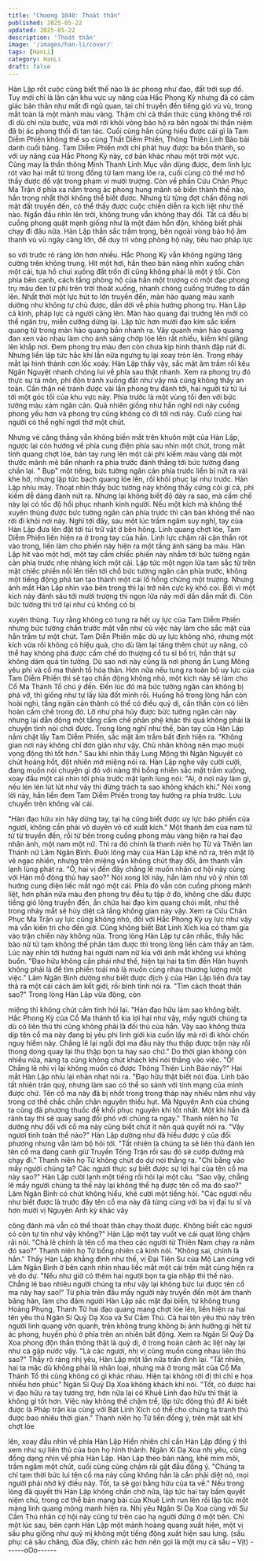 ```yaml
---
title: "Chương 1040: Thoát thân"
published: 2025-05-22
updated: 2025-05-22
description: 'Thoát thân'
image: '/images/han-li/cover/'
tags: [HanLi]
category: HanLi
draft: false
---
```


Hàn Lập rốt cuộc cũng biết thế nào là ác phong như đao, đất trời
sụp đổ.
Tuy mới chỉ là lân cận khu vực uy năng của Hắc Phong Kỳ nhưng
đã có cảm giác bản thân như mất đi ngũ quan, tai chỉ truyền đến
tiếng gió vù vù, trong mắt toàn là một mảnh màu vàng. Thậm chỉ
cả thần thức cũng không thể rời đi dù chỉ nửa bước, vừa mới rời
khỏi vòng bảo hộ ra bên ngoài thì thần niệm đã bị ác phong thổi đi
tan tác.
Cuối cùng hắn cũng hiểu được cái gì là Tam Diễm Phiến không
thể so cùng Thất Diễm Phiến, Thông Thiên Linh Bảo bài danh
cuối bảng. Tam Diễm Phiến mới chỉ phát huy được ba bốn thành,
so với uy năng của Hắc Phong Kỳ này, cơ bản khác nhau một trời
một vực.
Cũng may là thần thông Minh Thanh Linh Mục vẫn dùng được,
đem linh lực rót vào hai mắt từ trong đồng tử lam mang lóe ra,
cuối cùng có thể mơ hồ thấy được đồ vật trong phạm vi mười
trượng.
Còn về phần Cửu Chân Phục Ma Trận ở phía xa nằm trong ác
phong hung mãnh sẽ biến thành thế nào, hắn trong nhất thời
không thể biết được. Nhưng từ từng đợt chấn động nơi mặt đất
truyền đến, có thể thấy được cuộc chiến diễn ra kịch liệt như thế
nào.
Ngẩn đầu nhìn lên trời, không trung vẫn không thay đổi. Tất cả
đều bị cuồng phong quật mạnh giống như là một đám hổn độn,
không biết phải chạy đi đâu nữa.
Hàn Lập thần sắc trầm trọng, bên ngoài vòng bảo hộ âm thanh vù
vù ngày càng lớn, để duy trì vòng phòng hộ này, tiêu hao pháp lực

so với trước rõ ràng lớn hơn nhiều.
Hắc Phong Kỳ vẫn không ngừng tăng cường trên không trung.
Hít một hơi, hắn theo bản năng nhìn xuống chân một cái, tựa hồ
chui xuống đất trốn đi cũng không phải là một ý tồi.
Còn phía bên cạnh, cách tầng phòng hộ của hắn một trượng có
một đạo phong trụ màu đen từ phí trên trời thoát xuống, nhanh
chóng cuồng trướng to dần lên.
Nhất thời một lực hút to lớn truyền đến, màn hào quang màu
xanh dường như không tự chủ được, dần dời về phía hướng
phong trụ.
Hàn Lập cả kinh, pháp lực cả người căng lên. Màn hào quang đại
trướng lên mới có thể ngăn trụ, miễn cưỡng dừng lại.
Lập tức hơn mười đạo kim sắc kiếm quang từ trong màn hào
quang bắn nhanh ra. Vây quanh màn hào quang đan xen vào
nhau làm cho ánh sáng chớp lóe lên rất nhiều, kiếm khí giăng lên
khắp nơi. Đem phong trụ màu đen còn chưa kịp hình thành đập
nát đi. Nhưng liền lập tức hắc khí lần nữa ngưng tụ lại xoay tròn
lên. Trong nháy mắt lại hình thành cơn lốc xoáy.
Hàn Lập thấy vậy, sắc mặt âm trầm rồi kêu Ngân Nguyệt nhanh
chóng lui về phía sau thật nhanh.
Xem ra phong trụ đó thực sự tà môn, phi độn tránh xuống đất như
vậy mà cũng không thấy an toàn.
Cần thận né tránh được vài lần phong trụ đánh tới, hai người từ
từ lui tới một góc tối của khu vực này.
Phía trước là một vùng tối đen với bức tường màu xám ngăn cản.
Quả nhiên giống như hắn nghĩ nơi này cuồng phong yếu hơn và
phong trụ cũng không có đi tới nơi này.
Cuối cùng hai người có thể nghĩ ngơi thở một chút.

Nhưng vẻ căng thẳng vẫn không biến mất trên khuôn mặt của
Hàn Lập, ngược lại còn hướng về phía cung điện phía sau nhìn
một chút, trong mắt tinh quang chợt lóe, bàn tay rung lên một cái
phi kiếm màu vàng dài một thước mãnh mẽ bắn nhanh ra phía
trước đánh thẳng tới bức tường đang chắn lại.
" Bụp" một tiếng, bức tường ngăn cản phía trước liền bị nứt ra vài
khe hở, nhưng lập tức bạch quang lóe lên, rồi khôi phục lại như
trước.
Hàn Lập nhíu mày.
Thoạt nhìn thấy bức tường này không thấy cứng cỏi gì cả, phi
kiếm dễ dàng đánh nứt ra. Nhưng lại không biết độ dày ra sao,
mà cấm chế này lại có tốc độ hồi phục nhanh kinh người. Nếu
một kích mà không thể xuyên thủng được bức tường ngăn cản
phía trước thì căn bản không thể nào rời đi khỏi nơi này.
Nghĩ tới đây, sau một lúc trầm ngâm suy nghĩ, tay của Hàn Lập
đưa lên đặt tới túi trữ vật ở bên hông.
Linh quang chợt lóe, Tam Diễm Phiến liền hiện ra ở trong tay của
hắn.
Linh lực chậm rãi cận thẩn rót vào trong, liền làm cho phiến này
hiện ra một tầng ánh sáng ba màu.
Hàn Lập hít vào một hơi, một tay cầm chiếc phiến này nhắm tới
bức tường ngăn cản phía trước nhẹ nhàng kích một cái.
Lập tức một ngọn lửa tam sắc từ trên mặt chiếc phiến nổi lên tiến
tới chổ bức tường ngăn cản phía trước, không một tiếng động
phá tan tạo thành một cái lổ hổng chừng một trượng.
Nhưng ánh mắt Hàn Lập nhìn vào bên trong thì lại trở nên cực kỳ
khó coi.
Bởi vì một kích này đánh sâu tới mười trượng thì ngọn lửa này
mới dần dần mất đi. Còn bức tường thì trở lại như củ không có bị

xuyên thủng.
Tuy rằng không có tung ra hết uy lực của Tam Diễm Phiến nhưng
bức tường chắn trước mặt vẫn như cũ việc này làm cho sắc mặt
của hắn trầm tư một chút.
Tam Diễn Phiến mặc dù uy lực không nhỏ, nhưng một kích vừa
rồi không có hiệu quả, cho dù làm lại tăng thêm chút uy năng, có
thể hay không phá được cấm chế do thượng cổ tu sĩ bố trí, hắn
thật sự không dám quá tin tưởng. Dù sao nơi này cũng là nơi
phong ấn Lung Mông yêu phi và cổ ma thánh tổ hóa thân.
Hơn nữa nếu tung ra toàn bộ uy lực của Tam Diễm Phiến thì sẽ
tạo chấn động không nhỏ, một kích này sẽ làm cho Cổ Ma Thánh
Tổ chú ý đến. Đến lúc đó mà bức tường ngăn cản không bị phá
vỡ, thì giống như tự lấy lửa đốt mình rồi.
Huống hồ trong lòng hắn còn hoài nghi, tầng ngăn cản thành có
thể có điều quỷ dị, cẩn thần còn có liên hoàn cấm chế trong đó.
Lỡ như phá hủy được bức tường ngăn cản này nhưng lại dẫn
động một tầng cấm chế phản phệ khác thì quả không phải là
chuyện tình nói chơi được.
Trong lòng nghĩ như thế, bàn tay của Hàn Lập nắm chặt lấy Tam
Diễm Phiến, sắc mặt âm trầm bất định hiện ra.
"Không gian nơi này không chỉ đơn giản như vậy. Chủ nhân không
nên mạo muội vọng động thì tốt hơn." Sau khi nhìn thấy Lung
Mộng thì Ngân Nguyệt có chút hoảng hốt, đột nhiên mở miệng nói
ra.
Hàn Lập nghe vậy cười cười, đang muốn nói chuyện gì đó với
nàng thì bổng nhiên sắc mặt trầm xuống, xoay đầu một cái nhìn
tới phía trước mặt lạnh lùng nói:
"Ai, ở nơi này làm gì, nếu lén lén lút lút như vậy thì đừng trách ta
sao không khách khí."
Nói xong lời này, hắn liền đem Tam Diễm Phiến trong tay hướng
ra phía trước. Lưu chuyển trên không vài cái.

"Hàn đạo hữu xin hãy dừng tay, tại hạ cũng biết được uy lực bảo
phiến của ngươi, không cần phải vô duyên vô cớ xuất kích." Một
thanh âm của nam tử từ từ truyền đến, rồi từ bên trong cuồng
phong màu vàng hiện ra hai đạo nhân ảnh, một nam một nữ. Thì
ra đó chính là thanh niên họ Từ và Thiên lan Thánh nữ Lâm Ngân
Bình.
Đuôi lông mày của Hàn Lập khẽ nở ra, trên mặt lộ vẻ ngạc nhiên,
nhưng trên miệng vẫn không chút thay đổi, âm thanh vẫn lạnh
lùng phát ra.
"Ồ, hai vị đến đây chẳng lẽ muốn nhân cơ hội này cùng với Hàn
mỗ động thủ hay sao?"
Nói xong lời này, hắn làm như vô ý nhìn tới hướng cung điện liếc
mắt ngó một cái.
Phía đó vẫn còn cuồng phong mãnh liệt, hơn phân nữa màu đen
phong trụ đều tụ tập ở đó, không che dấu được tiếng gió lộng
truyền đến, ẩn chứa hai đạo kim quang chói mắt, như thể trong
nháy mắt sẽ hủy diệt cả tầng không gian này vậy.
Xem ra Cửu Chân Phục Ma Trận uy lực cũng không nhỏ, đối với
Hắc Phong Kỳ uy lực như vậy mà vẫn kiên trì cho đến giờ. Cũng
không biết Bát Linh Xích kia có tham gia vào trận chiến này không
nữa.
Trong lòng Hàn Lập tự cân nhắc, thấy hắc bào nữ tử tạm không
thể phân tâm được thì trong lòng liền cảm thấy an tâm. Lúc này
nhìn tới hướng hai người nam nữ kia với ánh mắt không vui
không buồn.
"Đạo hữu không cần phải như thế, hiện tại hai ta tìm đến Hàn
huynh không phải là để tìm phiền toái mà là muốn cùng nhau
thương lượng một việc." Lâm Ngân Bình dường như biết được
địch ý của Hàn Lập liền đưa tay thả ra một cái cách âm kết giới,
rồi bình tỉnh nói ra.
"Tìm cách thoát thân sao?" Trong lòng Hàn Lập vừa động, còn

miệng thì không chút cảm tình hỏi lại.
"Hàn đạo hữu làm sao không biết. Hắc Phong Kỳ của Cổ Ma
thánh tổ kia lợi hại như vậy, mấy người chúng ta dù có liên thủ thì
cũng không phải là đối thủ của hắn. Vậy sao không thừa dịp tên
cổ ma này đang bị yêu phi linh giới kia cuốn lấy mà rời đi khỏi
chốn nguy hiểm này. Chẳng lẽ lại ngồi đợi ma đầu này thu thập
được trận này rồi thong dong quay lại thu thập bọn ta hay sao
chứ." Do thời gian không còn nhiều nữa, nàng ta cũng không chút
khách khí nói thẳng vào việc.
"Ồ! Chẳng lẽ nhị vị lại không muốn có được Thông Thiên Linh
Bảo này?" Hai mắt Hàn Lập nhíu lại nhàn nhạt nói ra.
"Đạo hữu thật biết nói đùa. Linh bảo tất nhiên trân quý, nhưng làm
sao có thể so sánh với tính mạng của mình được chứ. Tên cổ ma
này đã bị nhốt trong trong tháp này nhiều năm như vậy trong cơ
thể chắc chắn chân nguyên thiếu hụt. Mà Nguyên Anh của chúng
ta cũng đã phương thuốc để khổi phục nguyên khí tốt nhất. Một
khi hắn đã rảnh tay thì sẽ quay sang đối phó với chúng ta ngay."
Thanh niên họ Từ dường như đối với cổ ma này cũng biết chút ít
nên quả quyết nói ra.
"Vậy ngươi tính toán thế nào?" Hàn Lập dường như đã hiểu được
ý của đối phương nhưng vẫn làm bộ hỏi tới.
"Tất nhiên là chúng ta sẽ liên thủ đánh lén tên cổ ma đang canh
giữ Truyền Tống Trận rồi sau đó sẽ cướp đường mà chạy đi."
Thanh niên họ Từ không chút do dự nói thẳng ra.
"Chỉ bằng vào mấy người chúng ta? Các ngươi thực sự biết được
sự lợi hại của tên cổ ma này sao?" Hàn Lập cười lạnh một tiếng
rồi hỏi lại một câu.
"Sao vậy, chẳng lẽ mấy người chúng ta thế này lại không thể hạ
được tên cổ ma đó sao?" Lâm Ngân Bình có chút không hiểu, khẽ
cười một tiếng hỏi.
"Các ngươi nếu như biết được là trước đây tên cổ ma này đã từng
cùng với ba vị đại tu sĩ và hơn mười vị Nguyên Anh kỳ khác vây

công đánh mà vẫn có thể thoát thân chạy thoát được. Không biết
các ngươi có còn tự tin như vậy không?" Hàn Lập một tay vuốt ve
cái quạt lông chậm rãi nói.
"Chả lẽ chính là tên cổ ma theo các người từ Thiên Nam chạy ra
năm đó sao?" Thanh niên họ Từ bổng nhiên cả kinh nói.
"Không sai, chính là hắn."
Thấy Hàn Lập khẳng định như thế, vị Đại Tiên Sư của Mộ Lan
cùng với Lâm Ngân Bình ở bên cạnh nhìn nhau liếc mắt một cái
trên mặt cùng hiện ra vẻ do dự.
"Nếu như giờ có thêm hai người bọn ta gia nhập thì thế nào.
Chẳng lẽ bao nhiêu người chúng ta như vậy lại không bức lui
được tên cổ ma này hay sao!" Từ phía trên đầu mấy người này
truyền đến một âm thanh băng hàn, làm cho đám người Hàn Lập
sắc mặt đại biến, từ không trung Hoàng Phụng, Thanh Tử hai đạo
quang mang chợt lóe lên, liền hiện ra hai tên yêu thú Ngân Sí Quỷ
Dạ Xoa và Sư Cầm Thú.
Cả hai tên yêu thú này trên người linh quang vờn quanh, trên
không trung không bị ảnh hưởng gì hết từ ác phong, huyền phù ở
phía trên an nhiên bất động. Xem ra Ngân Sí Quỷ Dạ Xoa phong
độn thần thông thật là quỷ dị, ở trong hoàn cảnh ác liệt này lại
như cá gặp nước vậy.
"Là các ngươi, nhị vị cũng muốn cùng nhau liên thủ sao?" Thấy rõ
ràng nhị yêu, Hàn Lập một lần nữa trấn định lại.
"Tất nhiên, hai ta mặc dù không phải là nhân loại, nhưng mà ở
trong mắt của Cổ Ma Thánh Tổ thì cũng không có gì khác nhau.
Hiện tại không rời đi thì chỉ e họa nhiều hơn phúc" Ngân Sí Quỷ
Dạ Xoa không khách khí nói.
"Tốt, có được hai vị đạo hữu ra tay tương trợ, hơn nữa lại có Khuê
Linh đạo hữu thì thật là không gì tốt hơn. Việc này không thể
chậm trể, lập tức động thủ đi! Ai biết được là Pháp trận kia cùng
với Bát Linh Xích có thể cho chúng ta tranh thủ được bao nhiêu
thời gian." Thanh niên họ Từ liền đồng ý, trên mặt sát khí chợt lóe

lên, xoay đầu nhìn về phía Hàn Lập
Hiển nhiên chỉ cần Hàn Lập đồng ý thì xem như sự liên thủ của
bọn họ hình thành. Ngân Xí Dạ Xoa nhị yêu, cũng đồng dạng nhìn
về phía Hàn Lập.
Hàn Lập theo bản năng, khẽ mím môi, trầm ngâm một chút, cuối
cùng cũng chậm rãi gật đầu đồng ý.
"Chúng ta chỉ tạm thời bức lui tên cổ ma này cũng không hẳn là
cần phải diệt nó, mọi người phải nhớ kỹ điều này. Tốt, ta sẽ gọi
bằng hữu của ta về." Nếu trong lòng đã quyết thì Hàn Lập không
chần chờ nữa, lập tức hai tay bấm quyết niệm chú, trong cơ thể
bản mạng bài của Khuê Linh run lên rồi lập tức một màng linh
quang mỏng manh hiện ra.
Nhị yêu Ngân Sí Dạ Xoa cùng với Sư Cầm Thú nhân cợ hội này
cũng từ trên cao hạ người đứng ở một bên.
Chỉ một lúc sau, bên cạnh Hàn Lập một mảnh hoàng quang xuất
hiện, một vị sấu phụ giống như quỷ mị không một tiếng động xuất
hiện sau lưng.
(sấu phụ: cá sấu chăng, đùa đấy, chính xác hơn nên gọi là một
mụ cá sấu – Vịt)
------oOo------
